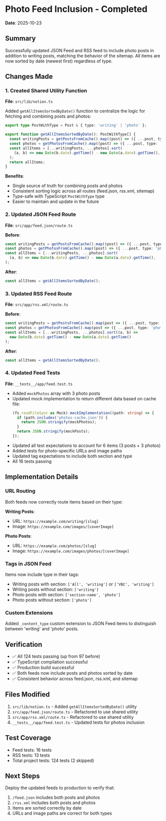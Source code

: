 # Photo Feed Inclusion - Completed

**Date**: 2025-10-23

## Summary

Successfully updated JSON Feed and RSS feed to include photo posts in addition to writing posts, matching the behavior of the sitemap. All items are now sorted by date (newest first) regardless of type.

## Changes Made

### 1. Created Shared Utility Function

**File**: `src/lib/notion.ts`

Added `getAllItemsSortedByDate()` function to centralize the logic for fetching and combining posts and photos:

```typescript
export type PostWithType = Post & { type: 'writing' | 'photo' };

export function getAllItemsSortedByDate(): PostWithType[] {
  const writingPosts = getPostsFromCache().map((post) => ({ ...post, type: 'writing' as const }));
  const photos = getPhotosFromCache().map((post) => ({ ...post, type: 'photo' as const }));
  const allItems = [...writingPosts, ...photos].sort(
    (a, b) => new Date(b.date).getTime() - new Date(a.date).getTime(),
  );
  return allItems;
}
```

**Benefits**:
- Single source of truth for combining posts and photos
- Consistent sorting logic across all routes (feed.json, rss.xml, sitemap)
- Type-safe with TypeScript `PostWithType` type
- Easier to maintain and update in the future

### 2. Updated JSON Feed Route

**File**: `src/app/feed.json/route.ts`

**Before**:
```typescript
const writingPosts = getPostsFromCache().map((post) => ({ ...post, type: 'writing' as const }));
const photos = getPhotosFromCache().map((post) => ({ ...post, type: 'photo' as const }));
const allItems = [...writingPosts, ...photos].sort(
  (a, b) => new Date(b.date).getTime() - new Date(a.date).getTime(),
);
```

**After**:
```typescript
const allItems = getAllItemsSortedByDate();
```

### 3. Updated RSS Feed Route

**File**: `src/app/rss.xml/route.ts`

**Before**:
```typescript
const writingPosts = getPostsFromCache().map(post => ({ ...post, type: 'writing' }));
const photos = getPhotosFromCache().map(post => ({ ...post, type: 'photo' }));
const allItems = [...writingPosts, ...photos].sort((a, b) =>
  new Date(b.date).getTime() - new Date(a.date).getTime()
);
```

**After**:
```typescript
const allItems = getAllItemsSortedByDate();
```

### 4. Updated Feed Tests

**File**: `__tests__/app/feed.test.ts`

- Added `mockPhotos` array with 3 photo posts
- Updated mock implementation to return different data based on cache file:
  ```typescript
  (fs.readFileSync as Mock).mockImplementation((path: string) => {
    if (path.includes('photos-cache.json')) {
      return JSON.stringify(mockPhotos);
    }
    return JSON.stringify(mockPosts);
  });
  ```
- Updated all test expectations to account for 6 items (3 posts + 3 photos)
- Added tests for photo-specific URLs and image paths
- Updated tag expectations to include both section and type
- All 16 tests passing

## Implementation Details

### URL Routing

Both feeds now correctly route items based on their type:

**Writing Posts**:
- URL: `https://example.com/writing/[slug]`
- Image: `https://example.com/images/[coverImage]`

**Photo Posts**:
- URL: `https://example.com/photos/[slug]`
- Image: `https://example.com/images/photos/[coverImage]`

### Tags in JSON Feed

Items now include type in their tags:

- Writing posts with section: `['All', 'writing']` or `['VBC', 'writing']`
- Writing posts without section: `['writing']`
- Photo posts with section: `['section-name', 'photo']`
- Photo posts without section: `['photo']`

### Custom Extensions

Added `_content_type` custom extension to JSON Feed items to distinguish between 'writing' and 'photo' posts.

## Verification

- ✅ All 124 tests passing (up from 97 before)
- ✅ TypeScript compilation successful
- ✅ Production build successful
- ✅ Both feeds now include posts and photos sorted by date
- ✅ Consistent behavior across feed.json, rss.xml, and sitemap

## Files Modified

1. `src/lib/notion.ts` - Added `getAllItemsSortedByDate()` utility
2. `src/app/feed.json/route.ts` - Refactored to use shared utility
3. `src/app/rss.xml/route.ts` - Refactored to use shared utility
4. `__tests__/app/feed.test.ts` - Updated tests for photos inclusion

## Test Coverage

- Feed tests: 16 tests
- RSS tests: 13 tests
- Total project tests: 124 tests (2 skipped)

## Next Steps

Deploy the updated feeds to production to verify that:
1. `/feed.json` includes both posts and photos
2. `/rss.xml` includes both posts and photos
3. Items are sorted correctly by date
4. URLs and image paths are correct for both types
